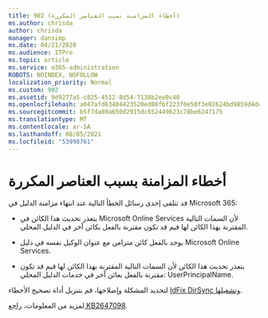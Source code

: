 ```yaml
---
title: 902 (أخطاء المزامنة بسبب العناصر المكررة)
ms.author: chrisda
author: chrisda
manager: dansimp
ms.date: 04/21/2020
ms.audience: ITPro
ms.topic: article
ms.service: o365-administration
ROBOTS: NOINDEX, NOFOLLOW
localization_priority: Normal
ms.custom: 902
ms.assetid: 9d9277a5-c825-4512-8d54-7138b2ee0c40
ms.openlocfilehash: a047afd63484423520ed80fbf223f0e50f3e02624bd9859d4dcbbd94cf23143f
ms.sourcegitcommit: b5f7da89a650d2915dc652449623c78be6247175
ms.translationtype: MT
ms.contentlocale: ar-SA
ms.lasthandoff: 08/05/2021
ms.locfileid: "53998761"
---
```

# <a name="sync-errors-due-to-duplicate-objects"></a>أخطاء المزامنة بسبب العناصر المكررة

قد تتلقى إحدى رسائل الخطأ التالية عند انتهاء مزامنة الدليل في Microsoft 365:

- يتعذر تحديث هذا الكائن في Microsoft Online Services لأن السمات التالية المقترنة بهذا الكائن لها قيم قد تكون مقترنة بالفعل بكائن آخر في الدليل المحلي.

- يوجد بالفعل كائن متزامن مع عنوان الوكيل نفسه في دليل Microsoft Online Services.

- يتعذر تحديث هذا الكائن لأن السمات التالية المقترنة بهذا الكائن لها قيم قد تكون مقترنة بالفعل بعائن آخر في خدمات الدليل المحلي: UserPrincipalName.

لتحديد المشكلة وإصلاحها، قم بتنزيل أداة تصحيح الأخطاء [IdFix DirSync وتشغيلها](https://github.com/Microsoft/idfix).

لمزيد من المعلومات، [راجع KB2647098](https://support.microsoft.com/help/2647098/duplicate-or-invalid-attributes-prevent-directory-synchronization-in-o).
